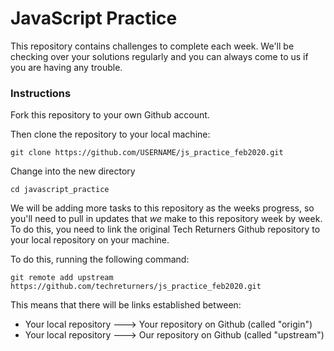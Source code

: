# JavaScript Practice

This repository contains challenges to complete each week. We'll be checking over your solutions regularly and you can always come to us if you are having any trouble.

### Instructions

Fork this repository to your own Github account.

Then clone the repository to your local machine:

    git clone https://github.com/USERNAME/js_practice_feb2020.git

Change into the new directory

    cd javascript_practice

We will be adding more tasks to this repository as the weeks progress, so you'll need to pull in updates that _we_ make to this repository week by week. To do this, you need to link the original Tech Returners Github repository to your local repository on your machine.

To do this, running the following command:

    git remote add upstream https://github.com/techreturners/js_practice_feb2020.git

This means that there will be links established between:

- Your local repository ---> Your repository on Github (called "origin")
- Your local repository ---> Our repository on Github (called "upstream")

